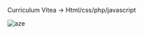 Curriculum Vitea -> Html/css/php/javascript

![aze](https://user-images.githubusercontent.com/36553133/84568239-45fe4e00-ad7e-11ea-9f62-a36809de97a0.PNG)
